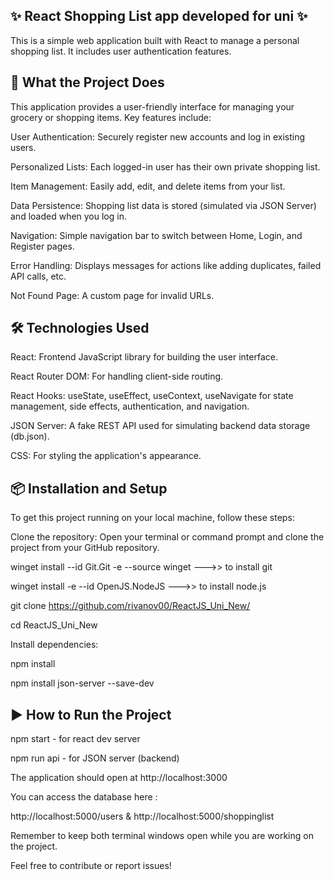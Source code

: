 
## ✨ React Shopping List app developed for uni ✨

This is a simple web application built with React to manage a personal shopping list. It includes user authentication features.
## 🚀 What the Project Does

This application provides a user-friendly interface for managing your grocery or shopping items. Key features include:

User Authentication: Securely register new accounts and log in existing users.

Personalized Lists: Each logged-in user has their own private shopping list.

Item Management: Easily add, edit, and delete items from your list.

Data Persistence: Shopping list data is stored (simulated via JSON Server) and loaded when you log in.

Navigation: Simple navigation bar to switch between Home, Login, and Register pages.

Error Handling: Displays messages for actions like adding duplicates, failed API calls, etc.

Not Found Page: A custom page for invalid URLs.
## 🛠️ Technologies Used

React: Frontend JavaScript library for building the user interface.

React Router DOM: For handling client-side routing.

React Hooks: useState, useEffect, useContext, useNavigate for state management, side effects, authentication, and navigation.

JSON Server: A fake REST API used for simulating backend data storage (db.json).

CSS: For styling the application's appearance.
## 📦 Installation and Setup

To get this project running on your local machine, follow these steps:

Clone the repository:
Open your terminal or command prompt and clone the project from your GitHub repository.

winget install --id Git.Git -e --source winget     --->> to install git

winget install -e --id OpenJS.NodeJS      --->> to install node.js

git clone https://github.com/rivanov00/ReactJS_Uni_New/ 

cd ReactJS_Uni_New

Install dependencies:

npm install 

npm install json-server --save-dev

## ▶️ How to Run the Project

npm start - for react dev server 

npm run api - for JSON server (backend)

The application should open at http://localhost:3000

You can access the database here :

http://localhost:5000/users & http://localhost:5000/shoppinglist

Remember to keep both terminal windows open while you are working on the project.

Feel free to contribute or report issues!

